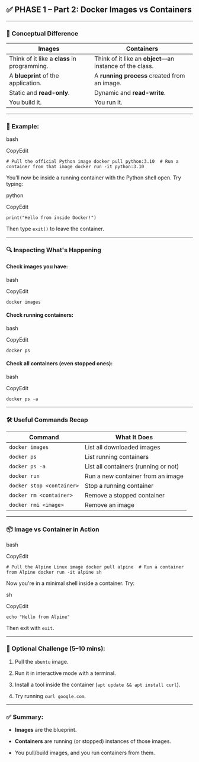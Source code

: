 ## ✅ PHASE 1 – Part 2: **Docker Images vs Containers**

---

### 🧠 **Conceptual Difference**

|**Images**|**Containers**|
|---|---|
|Think of it like a **class** in programming.|Think of it like an **object**—an instance of the class.|
|A **blueprint** of the application.|A **running process** created from an image.|
|Static and **read-only**.|Dynamic and **read-write**.|
|You build it.|You run it.|

---

### 🔧 Example:

bash

CopyEdit

`# Pull the official Python image docker pull python:3.10  # Run a container from that image docker run -it python:3.10`

You’ll now be inside a running container with the Python shell open. Try typing:

python

CopyEdit

`print("Hello from inside Docker!")`

Then type `exit()` to leave the container.

---

### 🔍 Inspecting What's Happening

#### Check images you have:

bash

CopyEdit

`docker images`

#### Check running containers:

bash

CopyEdit

`docker ps`

#### Check **all** containers (even stopped ones):

bash

CopyEdit

`docker ps -a`

---

### 🛠️ Useful Commands Recap

|Command|What It Does|
|---|---|
|`docker images`|List all downloaded images|
|`docker ps`|List running containers|
|`docker ps -a`|List all containers (running or not)|
|`docker run`|Run a new container from an image|
|`docker stop <container>`|Stop a running container|
|`docker rm <container>`|Remove a stopped container|
|`docker rmi <image>`|Remove an image|

---

### 📦 Image vs Container in Action

bash

CopyEdit

`# Pull the Alpine Linux image docker pull alpine  # Run a container from Alpine docker run -it alpine sh`

Now you're in a minimal shell inside a container. Try:

sh

CopyEdit

`echo "Hello from Alpine"`

Then exit with `exit`.

---

### 🧪 Optional Challenge (5–10 mins):

1. Pull the `ubuntu` image.
    
2. Run it in interactive mode with a terminal.
    
3. Install a tool inside the container (`apt update && apt install curl`).
    
4. Try running `curl google.com`.
    

---

### ✅ Summary:

- **Images** are the blueprint.
    
- **Containers** are running (or stopped) instances of those images.
    
- You pull/build images, and you run containers from them.